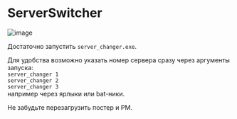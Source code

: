 # ServerSwitcher

![image](https://user-images.githubusercontent.com/25817412/204052779-f5ddd62e-5262-4024-9d8e-dbe399bbef47.png)

Достаточно запустить `server_changer.exe`.  

Для удобства возможно указать номер сервера сразу через аргументы запуска:  
`server_changer 1`  
`server_changer 2`  
`server_changer 3`  
например через ярлыки или bat-ники.

Не забудьте перезагрузить постер и PM.
